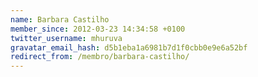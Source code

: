 ```yaml
---
name: Barbara Castilho
member_since: 2012-03-23 14:34:58 +0100
twitter_username: mhuruva
gravatar_email_hash: d5b1eba1a6981b7d1f0cbb0e9e6a52bf
redirect_from: /membro/barbara-castilho/
---
```

